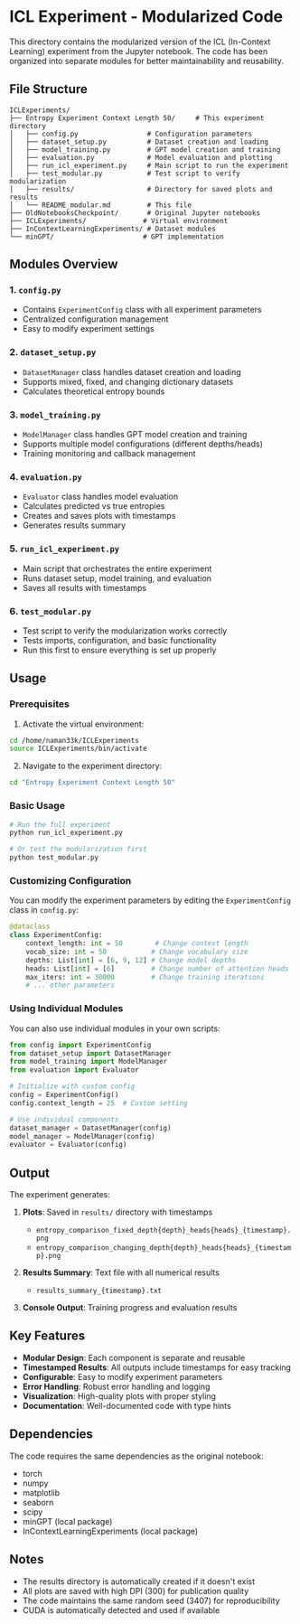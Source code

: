 # ICL Experiment - Modularized Code

This directory contains the modularized version of the ICL (In-Context Learning) experiment from the Jupyter notebook. The code has been organized into separate modules for better maintainability and reusability.

## File Structure

```
ICLExperiments/
├── Entropy Experiment Context Length 50/     # This experiment directory
│   ├── config.py                 # Configuration parameters
│   ├── dataset_setup.py          # Dataset creation and loading
│   ├── model_training.py         # GPT model creation and training
│   ├── evaluation.py             # Model evaluation and plotting
│   ├── run_icl_experiment.py     # Main script to run the experiment
│   ├── test_modular.py           # Test script to verify modularization
│   ├── results/                  # Directory for saved plots and results
│   └── README_modular.md         # This file
├── OldNotebooksCheckpoint/       # Original Jupyter notebooks
├── ICLExperiments/              # Virtual environment
├── InContextLearningExperiments/ # Dataset modules
└── minGPT/                      # GPT implementation
```

## Modules Overview

### 1. `config.py`
- Contains `ExperimentConfig` class with all experiment parameters
- Centralized configuration management
- Easy to modify experiment settings

### 2. `dataset_setup.py`
- `DatasetManager` class handles dataset creation and loading
- Supports mixed, fixed, and changing dictionary datasets
- Calculates theoretical entropy bounds

### 3. `model_training.py`
- `ModelManager` class handles GPT model creation and training
- Supports multiple model configurations (different depths/heads)
- Training monitoring and callback management

### 4. `evaluation.py`
- `Evaluator` class handles model evaluation
- Calculates predicted vs true entropies
- Creates and saves plots with timestamps
- Generates results summary

### 5. `run_icl_experiment.py`
- Main script that orchestrates the entire experiment
- Runs dataset setup, model training, and evaluation
- Saves all results with timestamps

### 6. `test_modular.py`
- Test script to verify the modularization works correctly
- Tests imports, configuration, and basic functionality
- Run this first to ensure everything is set up properly

## Usage

### Prerequisites
1. Activate the virtual environment:
```bash
cd /home/naman33k/ICLExperiments
source ICLExperiments/bin/activate
```

2. Navigate to the experiment directory:
```bash
cd "Entropy Experiment Context Length 50"
```

### Basic Usage
```bash
# Run the full experiment
python run_icl_experiment.py

# Or test the modularization first
python test_modular.py
```

### Customizing Configuration
You can modify the experiment parameters by editing the `ExperimentConfig` class in `config.py`:

```python
@dataclass
class ExperimentConfig:
    context_length: int = 50        # Change context length
    vocab_size: int = 50           # Change vocabulary size
    depths: List[int] = [6, 9, 12] # Change model depths
    heads: List[int] = [6]         # Change number of attention heads
    max_iters: int = 30000         # Change training iterations
    # ... other parameters
```

### Using Individual Modules
You can also use individual modules in your own scripts:

```python
from config import ExperimentConfig
from dataset_setup import DatasetManager
from model_training import ModelManager
from evaluation import Evaluator

# Initialize with custom config
config = ExperimentConfig()
config.context_length = 25  # Custom setting

# Use individual components
dataset_manager = DatasetManager(config)
model_manager = ModelManager(config)
evaluator = Evaluator(config)
```

## Output

The experiment generates:

1. **Plots**: Saved in `results/` directory with timestamps
   - `entropy_comparison_fixed_depth{depth}_heads{heads}_{timestamp}.png`
   - `entropy_comparison_changing_depth{depth}_heads{heads}_{timestamp}.png`

2. **Results Summary**: Text file with all numerical results
   - `results_summary_{timestamp}.txt`

3. **Console Output**: Training progress and evaluation results

## Key Features

- **Modular Design**: Each component is separate and reusable
- **Timestamped Results**: All outputs include timestamps for easy tracking
- **Configurable**: Easy to modify experiment parameters
- **Error Handling**: Robust error handling and logging
- **Visualization**: High-quality plots with proper styling
- **Documentation**: Well-documented code with type hints

## Dependencies

The code requires the same dependencies as the original notebook:
- torch
- numpy
- matplotlib
- seaborn
- scipy
- minGPT (local package)
- InContextLearningExperiments (local package)

## Notes

- The results directory is automatically created if it doesn't exist
- All plots are saved with high DPI (300) for publication quality
- The code maintains the same random seed (3407) for reproducibility
- CUDA is automatically detected and used if available
